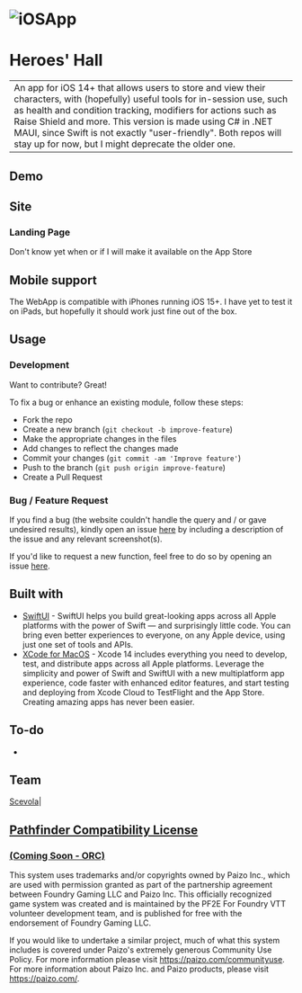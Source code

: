 # ![iOSApp](https://s3-us-west-2.amazonaws.com/paizo-images/image/content/Marketing/2E-Logo.png)
# Heroes' Hall
<table>
<tr>
<td>
  An app for iOS 14+ that allows users to store and view their characters, with (hopefully) useful tools for in-session use, such as health and condition tracking, modifiers for actions such as Raise Shield and more.
  This version is made using C# in .NET MAUI, since Swift is not exactly "user-friendly". Both repos will stay up for now, but I might deprecate the older one.
</td>
</tr>
</table>


## Demo
<!-- Here is a working live demo :  https://iharsh234.github.io/WebApp/ -->


## Site

### Landing Page
Don't know yet when or if I will make it available on the App Store


## Mobile support
The WebApp is compatible with iPhones running iOS 15+. I have yet to test it on iPads, but hopefully it should work just fine out of the box.

## Usage

### Development
Want to contribute? Great!

To fix a bug or enhance an existing module, follow these steps:

- Fork the repo
- Create a new branch (`git checkout -b improve-feature`)
- Make the appropriate changes in the files
- Add changes to reflect the changes made
- Commit your changes (`git commit -am 'Improve feature'`)
- Push to the branch (`git push origin improve-feature`)
- Create a Pull Request 

### Bug / Feature Request

If you find a bug (the website couldn't handle the query and / or gave undesired results), kindly open an issue [here](https://github.com/scevola44/HeroesLodge/issues/new) by including a description of the issue and any relevant screenshot(s).

If you'd like to request a new function, feel free to do so by opening an issue [here](https://github.com/scevola44/HeroesLodge/issues/new).


## Built with 

- [SwiftUI](https://developer.apple.com/xcode/swiftui/) - SwiftUI helps you build great-looking apps across all Apple platforms with the power of Swift — and surprisingly little code. You can bring even better experiences to everyone, on any Apple device, using just one set of tools and APIs.
- [XCode for MacOS](https://developer.apple.com/xcode/) - Xcode 14 includes everything you need to develop, test, and distribute apps across all Apple platforms. Leverage the simplicity and power of Swift and SwiftUI with a new multiplatform app experience, code faster with enhanced editor features, and start testing and deploying from Xcode Cloud to TestFlight and the App Store. Creating amazing apps has never been easier.

## To-do
- 

## Team
[Scevola](https://github.com/scevola44)|

## [Pathfinder Compatibility License](https://paizo.com/pathfinder/compatibility)
### [(Coming Soon - ORC)](https://paizo.com/community/blog/v5748dyo6si7v?Paizo-Announces-SystemNeutral-Open-RPG-License)
This system uses trademarks and/or copyrights owned by Paizo Inc., which are used with permission granted as part of the partnership agreement between Foundry Gaming LLC and Paizo Inc. This officially recognized game system was created and is maintained by the PF2E For Foundry VTT volunteer development team, and is published for free with the endorsement of Foundry Gaming LLC.

If you would like to undertake a similar project, much of what this system includes is covered under Paizo's extremely generous Community Use Policy. For more information please visit https://paizo.com/communityuse. For more information about Paizo Inc. and Paizo products, please visit https://paizo.com/.
